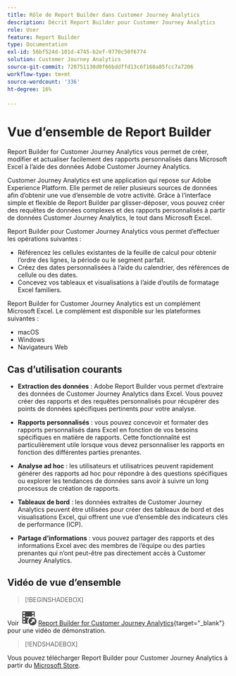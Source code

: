 ```yaml
---
title: Rôle de Report Builder dans Customer Journey Analytics
description: Décrit Report Builder pour Customer Journey Analytics
role: User
feature: Report Builder
type: Documentation
exl-id: 56bf524d-101d-4745-b2ef-9770c50f6774
solution: Customer Journey Analytics
source-git-commit: 720751130d0f66bddffd13c6f160a85fcc7a7206
workflow-type: tm+mt
source-wordcount: '336'
ht-degree: 16%

---
```


# Vue d’ensemble de Report Builder

Report Builder for Customer Journey Analytics vous permet de créer, modifier et actualiser facilement des rapports personnalisés dans Microsoft Excel à l’aide des données Adobe Customer Journey Analytics.

Customer Journey Analytics est une application qui repose sur Adobe Experience Platform. Elle permet de relier plusieurs sources de données afin d’obtenir une vue d’ensemble de votre activité. Grâce à l’interface simple et flexible de Report Builder par glisser-déposer, vous pouvez créer des requêtes de données complexes et des rapports personnalisés à partir de données Customer Journey Analytics, le tout dans Microsoft Excel.

Report Builder pour Customer Journey Analytics vous permet dʼeffectuer les opérations suivantes :

- Référencez les cellules existantes de la feuille de calcul pour obtenir l’ordre des lignes, la période ou le segment parfait.
- Créez des dates personnalisées à l’aide du calendrier, des références de cellule ou des dates.
- Concevez vos tableaux et visualisations à l’aide d’outils de formatage Excel familiers.

Report Builder for Customer Journey Analytics est un complément Microsoft Excel. Le complément est disponible sur les plateformes suivantes :

- macOS
- Windows
- Navigateurs Web

## Cas d’utilisation courants

- **Extraction des données** : Adobe Report Builder vous permet d’extraire des données de Customer Journey Analytics dans Excel. Vous pouvez créer des rapports et des requêtes personnalisés pour récupérer des points de données spécifiques pertinents pour votre analyse.

- **Rapports personnalisés** : vous pouvez concevoir et formater des rapports personnalisés dans Excel en fonction de vos besoins spécifiques en matière de rapports. Cette fonctionnalité est particulièrement utile lorsque vous devez personnaliser les rapports en fonction des différentes parties prenantes.

- **Analyse ad hoc** : les utilisateurs et utilisatrices peuvent rapidement générer des rapports ad hoc pour répondre à des questions spécifiques ou explorer les tendances de données sans avoir à suivre un long processus de création de rapports.

- **Tableaux de bord** : les données extraites de Customer Journey Analytics peuvent être utilisées pour créer des tableaux de bord et des visualisations Excel, qui offrent une vue d’ensemble des indicateurs clés de performance (ICP).

- **Partage d’informations** : vous pouvez partager des rapports et des informations Excel avec des membres de l’équipe ou des parties prenantes qui n’ont peut-être pas directement accès à Customer Journey Analytics.


## Vidéo de vue d’ensemble

>[!BEGINSHADEBOX]

Voir ![VideoCheckedOut](/help/assets/icons/VideoCheckedOut.svg) [Report Builder for Customer Journey Analytics](https://video.tv.adobe.com/v/337569?quality=12&learn=on){target="_blank"} pour une vidéo de démonstration.

>[!ENDSHADEBOX]

Vous pouvez télécharger Report Builder pour Customer Journey Analytics à partir du [Microsoft Store](https://appsource.microsoft.com/fr-fr/product/Office365/WA200003101).
